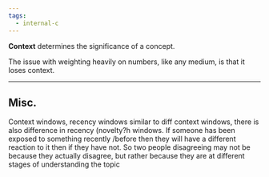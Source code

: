```yaml
---
tags:
  - internal-c
---
```



**Context** determines the significance of a concept. 

The issue with weighting heavily on numbers, like any medium, is that it loses context.


---
## Misc.
Context windows, recency windows
similar to diff context windows, there is also difference in recency (novelty?h windows. If someone has been exposed to something recently /before then they will have a different reaction to it then if they have not. So two people disagreeing may not be because they actually disagree, but rather because they are at different stages of understanding the topic